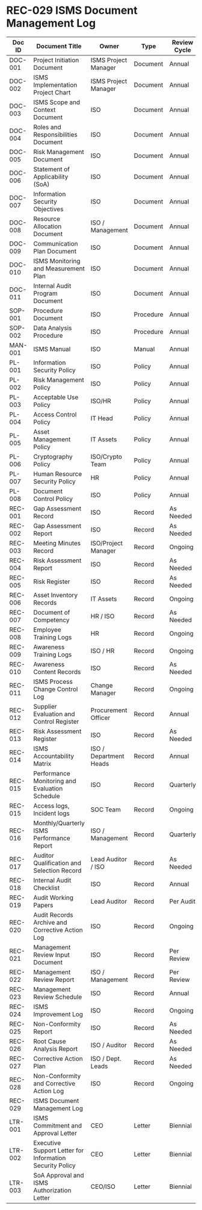 # REC-029 ISMS Document Management Log

| Doc ID    | Document Title                                 | Owner                    | Type       | Review Cycle | Version | Last Reviewed   |
|-----------|------------------------------------------------|------------------------|------------|--------------|---------|-----------------|
| DOC-001   | Project Initiation Document                    | ISMS Project Manager   | Document   | Annual       | 1       | 15/05/2025      |
| DOC-002   | ISMS Implementation Project Chart              | ISMS Project Manager   | Document   | Annual       | 1       | 15/05/2025      |
| DOC-003   | ISMS Scope and Context Document                | ISO                    | Document   | Annual       | 1.1     | 17/05/2025      |
| DOC-004   | Roles and Responsibilities Document            | ISO                    | Document   | Annual       | 1       | 20/05/2025      |
| DOC-005   | Risk Management Document                       | ISO                    | Document   | Annual       | 1       | 25/05/2025      |
| DOC-006   | Statement of Applicability (SoA)               | ISO                    | Document   | Annual       | 1       | 25/05/2025      |
| DOC-007   | Information Security Objectives                | ISO                    | Document   | Annual       | 1       | 25/05/2025      |
| DOC-008   | Resource Allocation Document                   | ISO / Management       | Document   | Annual       | 1       | 25/05/2025      |
| DOC-009   | Communication Plan Document                    | ISO                    | Document   | Annual       | 1       | 25/05/2025      |
| DOC-010   | ISMS Monitoring and Measurement Plan          | ISO                    | Document   | Annual       | 1       | 25/05/2025      |
| DOC-011   | Internal Audit Program Document                | ISO                    | Document   | Annual       | 1       | 25/05/2025      |
| SOP-001   | Procedure Document                             | ISO                    | Procedure  | Annual       | 1       | 25/05/2025      |
| SOP-002   | Data Analysis Procedure                        | ISO                    | Procedure  | Annual       | 1       | 25/05/2025      |
| MAN-001   | ISMS Manual                                    | ISO                    | Manual     | Annual       | 1       | 25/05/2025      |
| PL-001    | Information Security Policy                    | ISO                    | Policy     | Annual       | 1.1     | 19/05/2025      |
| PL-002    | Risk Management Policy                         | ISO                    | Policy     | Annual       | 1.1     | (Add Date)      |
| PL-003    | Acceptable Use Policy                          | ISO/HR                 | Policy     | Annual       | 1       | 24/05/2025      |
| PL-004    | Access Control Policy                          | IT Head                | Policy     | Annual       | 1       | 24/05/2025      |
| PL-005    | Asset Management Policy                        | IT Assets              | Policy     | Annual       | 1       | 25/05/2025      |
| PL-006    | Cryptography Policy                            | ISO/Crypto Team        | Policy     | Annual       | 1       | 26/05/2025      |
| PL-007    | Human Resource Security Policy                 | HR                     | Policy     | Annual       | 1       | 29/05/2025      |
| PL-008    | Document Control Policy                        | ISO                    | Policy     | Annual       | 1       | 25/05/2025      |
| REC-001   | Gap Assessment Record                          | ISO                    | Record     | As Needed    | 1       | 18/05/2025      |
| REC-002   | Gap Assessment Report                          | ISO                    | Record     | As Needed    | 1       | 18/05/2025      |
| REC-003   | Meeting Minutes Record                         | ISO/Project Manager    | Record     | Ongoing      | 1       | 20/05/2025      |
| REC-004   | Risk Assessment Report                         | ISO                    | Record     | As Needed    | 1       | 25/05/2025      |
| REC-005   | Risk Register                                  | ISO                    | Record     | As Needed    | 1       | 25/05/2025      |
| REC-006   | Asset Inventory Records                        | IT Assets              | Record     | Ongoing      | 1       | 25/05/2025      |
| REC-007   | Document of Competency                         | HR / ISO               | Record     | As Needed    | 1       | 25/05/2025      |
| REC-008   | Employee Training Logs                         | HR                     | Record     | Ongoing      | 1       | 25/05/2025      |
| REC-009   | Awareness Training Logs                        | ISO / HR               | Record     | Ongoing      | 1       | 25/05/2025      |
| REC-010   | Awareness Content Records                      | ISO                    | Record     | As Needed    | 1       | 25/05/2025      |
| REC-011   | ISMS Process Change Control Log                | Change Manager         | Record     | Ongoing      | 1       | 25/05/2025      |
| REC-012   | Supplier Evaluation and Control Register       | Procurement Officer    | Record     | Annual       | 1       | 25/05/2025      |
| REC-013   | Risk Assessment Register                       | ISO                    | Record     | As Needed    | 1       | 25/05/2025      |
| REC-014   | ISMS Accountability Matrix                     | ISO / Department Heads | Record     | Annual       | 1       | 25/05/2025      |
| REC-015   | Performance Monitoring and Evaluation Schedule | ISO                    | Record     | Quarterly    | 1       | 25/05/2025      |
| REC-015   | Access logs, Incident logs                     | SOC Team               | Record     | Ongoing      | 1       | 25/05/2025      |
| REC-016   | Monthly/Quarterly ISMS Performance Report      | ISO / Management       | Record     | Quarterly    | 1       | 25/05/2025      |
| REC-017   | Auditor Qualification and Selection Record     | Lead Auditor / ISO     | Record     | As Needed    | 1       | 25/05/2025      |
| REC-018   | Internal Audit Checklist                       | ISO                    | Record     | Annual       | 1       | 25/05/2025      |
| REC-019   | Audit Working Papers                           | Lead Auditor           | Record     | Per Audit    | 1       | 25/05/2025      |
| REC-020   | Audit Records Archive and Corrective Action Log | ISO                    | Record     | Ongoing      | 1       | 25/05/2025      |
| REC-021   | Management Review Input Document               | ISO                    | Record     | Per Review   | 1       | 25/05/2025      |
| REC-022   | Management Review Report                       | ISO / Management       | Record     | Per Review   | 1       | 25/05/2025      |
| REC-023   | Management Review Schedule                     | ISO                    | Record     | Annual       | 1       | 25/05/2025      |
| REC-024   | ISMS Improvement Log                           | ISO                    | Record     | Ongoing      | 1       | 25/05/2025      |
| REC-025   | Non-Conformity Report                          | ISO                    | Record     | As Needed    | 1       | 25/05/2025      |
| REC-026   | Root Cause Analysis Report                     | ISO / Auditor          | Record     | As Needed    | 1       | 25/05/2025      |
| REC-027   | Corrective Action Plan                         | ISO / Dept. Leads      | Record     | As Needed    | 1       | 25/05/2025      |
| REC-028   | Non-Conformity and Corrective Action Log       | ISO                    | Record     | Ongoing      | 1       | 25/05/2025      |
| REC-029   | ISMS Document Management Log                   |                        |            |              |         |                 |
| LTR-001   | ISMS Commitment and Approval Letter            | CEO                    | Letter     | Biennial     | 1       | 16/05/2025      |
| LTR-002   | Executive Support Letter for Information Security Policy | CEO          | Letter     | Biennial     | 1       | 19/05/2025      |
| LTR-003   | SoA Approval and ISMS Authorization Letter     | CEO/ISO                | Letter     | Biennial     | 1       | 25/05/2025      |
